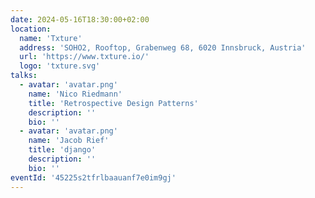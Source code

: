 ```yaml
---
date: 2024-05-16T18:30:00+02:00
location:
  name: 'Txture'
  address: 'SOHO2, Rooftop, Grabenweg 68, 6020 Innsbruck, Austria'
  url: 'https://www.txture.io/'
  logo: 'txture.svg'
talks:
  - avatar: 'avatar.png'
    name: 'Nico Riedmann'
    title: 'Retrospective Design Patterns'
    description: ''
    bio: ''
  - avatar: 'avatar.png'
    name: 'Jacob Rief'
    title: 'django'
    description: ''
    bio: ''
eventId: '45225s2tfrlbaauanf7e0im9gj'
---
```


